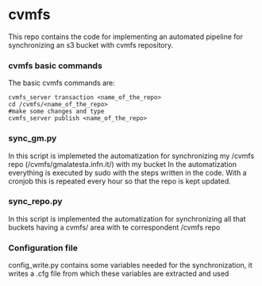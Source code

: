 # cvmfs

This repo contains the code for implementing an automated pipeline for synchronizing an s3 bucket with cvmfs repository. 

### cvmfs basic commands
The basic cvmfs commands are:
```
cvmfs_server transaction <name_of_the_repo> 
cd /cvmfs/<name_of_the_repo>
#make some changes and type 
cvmfs_server publish <name_of_the_repo>
```

### sync_gm.py
In this script is implemeted the automatization for synchronizing my /cvmfs repo (/cvmfs/gmalatesta.infn.it/) with my bucket 
In the automatization everything is executed by sudo with the steps written in the code. 
With a cronjob this is repeated every hour so that the repo is kept updated. 

### sync_repo.py
In this script is implemented the automatization for synchronizing all that buckets having a cvmfs/ area with te correspondent /cvmfs repo

### Configuration file 
config_write.py contains some variables needed for the synchronization, it writes a .cfg file from which these variables are extracted and used
